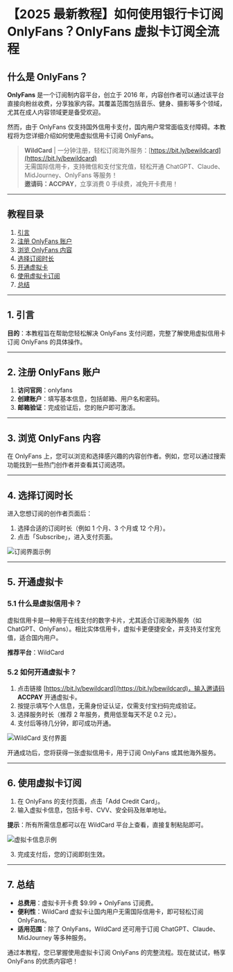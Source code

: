 # 【2025 最新教程】如何使用银行卡订阅 OnlyFans？OnlyFans 虚拟卡订阅全流程

## 什么是 OnlyFans？

**OnlyFans** 是一个订阅制内容平台，创立于 2016 年，内容创作者可以通过该平台直接向粉丝收费，分享独家内容。其覆盖范围包括音乐、健身、摄影等多个领域，尤其在成人内容领域更是备受欢迎。

然而，由于 OnlyFans 仅支持国外信用卡支付，国内用户常常面临支付障碍。本教程将为您详细介绍如何使用虚拟信用卡订阅 OnlyFans。

> **WildCard** | 一分钟注册，轻松订阅海外服务：[https://bit.ly/bewildcard](https://bit.ly/bewildcard)  
> 无需国际信用卡，支持微信和支付宝充值，轻松开通 ChatGPT、Claude、MidJourney、OnlyFans 等服务！  
> **邀请码：ACCPAY**，立享消费 0 手续费，减免开卡费用！

---

## 教程目录

1. [引言](#1-引言)  
2. [注册 OnlyFans 账户](#2-注册-onlyfans-账户)  
3. [浏览 OnlyFans 内容](#3-浏览-onlyfans-内容)  
4. [选择订阅时长](#4-选择订阅时长)  
5. [开通虚拟卡](#5-开通虚拟卡)  
6. [使用虚拟卡订阅](#6-使用虚拟卡订阅)  
7. [总结](#7-总结)  

---

## 1. 引言

**目的**：本教程旨在帮助您轻松解决 OnlyFans 支付问题，完整了解使用虚拟信用卡订阅 OnlyFans 的具体操作。

---

## 2. 注册 OnlyFans 账户

1. **访问官网**：onlyfans
2. **创建账户**：填写基本信息，包括邮箱、用户名和密码。  
3. **邮箱验证**：完成验证后，您的账户即可激活。

---

## 3. 浏览 OnlyFans 内容

在 OnlyFans 上，您可以浏览和选择感兴趣的内容创作者。例如，您可以通过搜索功能找到一些热门创作者并查看其订阅选项。

---

## 4. 选择订阅时长

进入您想订阅的创作者页面后：
1. 选择合适的订阅时长（例如 1 个月、3 个月或 12 个月）。  
2. 点击「Subscribe」，进入支付页面。

![订阅界面示例](https://puputeju-tc.oss-cn-beijing.aliyuncs.com/tWc7mEfFzuS3P8T.png)

---

## 5. 开通虚拟卡

### 5.1 什么是虚拟信用卡？

虚拟信用卡是一种用于在线支付的数字卡片，尤其适合订阅海外服务（如 ChatGPT、OnlyFans）。相比实体信用卡，虚拟卡更便捷安全，并支持支付宝充值，适合国内用户。

**推荐平台**：WildCard

### 5.2 如何开通虚拟卡？

1. 点击链接 [https://bit.ly/bewildcard](https://bit.ly/bewildcard)，输入邀请码 **ACCPAY** 开通虚拟卡。
2. 按提示填写个人信息，无需身份证认证，仅需支付宝扫码完成验证。
3. 选择服务时长（推荐 2 年服务，费用低至每天不足 0.2 元）。
4. 支付后等待几分钟，即可成功开通。

![WildCard 支付界面](https://puputeju-tc.oss-cn-beijing.aliyuncs.com/9zqkCjSZUV3Ex62.png)

开通成功后，您将获得一张虚拟信用卡，用于订阅 OnlyFans 或其他海外服务。

---

## 6. 使用虚拟卡订阅

1. 在 OnlyFans 的支付页面，点击「Add Credit Card」。
2. 输入虚拟卡信息，包括卡号、CVV、安全码及账单地址。


**提示**：所有所需信息都可以在 WildCard 平台上查看，直接复制粘贴即可。

![虚拟卡信息示例](https://puputeju-tc.oss-cn-beijing.aliyuncs.com/I7DHqRg5P4JXyvh.png)

3. 完成支付后，您的订阅即刻生效。

---

## 7. 总结

- **总费用**：虚拟卡开卡费 $9.99 + OnlyFans 订阅费。  
- **便利性**：WildCard 虚拟卡让国内用户无需国际信用卡，即可轻松订阅 OnlyFans。  
- **适用范围**：除了 OnlyFans，WildCard 还可用于订阅 ChatGPT、Claude、MidJourney 等多种服务。

通过本教程，您已掌握使用虚拟卡订阅 OnlyFans 的完整流程。现在就试试，畅享 OnlyFans 的优质内容吧！


